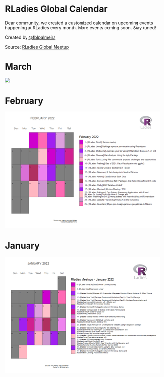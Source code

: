 # RLadies Global Calendar

Dear community, we created a customized calendar on upcoming events happening at RLadies every month. More events coming soon. Stay tuned!

Created by [@fblpalmeira](https://twitter.com/fblpalmeira)

Source: [RLadies Global Meetup](https://www.meetup.com/pro/rladies)

# March
<img src="rladies_calendar_march2022_v1.png">

# February
<img src="rladies_calendar_feb2022_v1.png">

# January
<img src="rladies_calendar_jan2022_v3.png">
